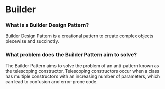 # Builder

### What is a Builder Design Pattern?

Builder Design Pattern is a creational pattern to create complex objects piecewise and succinctly.

### What problem does the Builder Pattern aim to solve?

The Builder Pattern aims to solve the problem of an anti-pattern known as the telescoping constructor. Telescoping constructors occur when a class has multiple constructors with an increasing number of parameters, which can lead to confusion and error-prone code.
